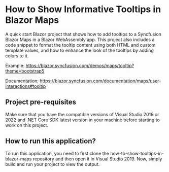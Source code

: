# How to Show Informative Tooltips in Blazor Maps

A quick start Blazor project that shows how to add tooltips to a Syncfusion Blazor Maps in a Blazor WebAssembly app. This project also includes a code snippet to format the tooltip content using both HTML and custom template values, and how to enhance the look of the tooltips by adding colors to it.

Example: https://blazor.syncfusion.com/demos/maps/tooltip?theme=bootstrap5

Documentation: https://blazor.syncfusion.com/documentation/maps/user-interactions#tooltip

## Project pre-requisites
Make sure that you have the compatible versions of Visual Studio 2019 or 2022 and .NET Core SDK latest version in your machine before starting to work on this project.

## How to run this application?
To run this application, you need to first clone the how-to-show-tooltips-in-blazor-maps repository and then open it in Visual Studio 2019. Now, simply build and run your project to view the output.




